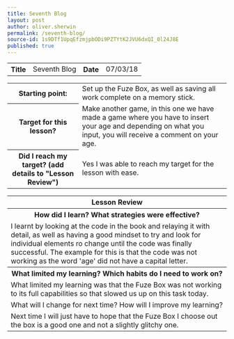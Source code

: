 ```yaml
---
title: Seventh Blog
layout: post
author: oliver.sherwin
permalink: /seventh-blog/
source-id: 1s9DTf1UpqEfzmjpbODi9PZTYtK2JVU6dxQI_0l24J8E
published: true
---
```

<table>
  <tr>
    <th>Title</th>
    <td>Seventh Blog</td>
    <th>Date</th>
    <td>07/03/18</td>
  </tr>
</table>


<table>
  <tr>
    <th>Starting point:</th>
    <td>Set up the Fuze Box, as well as saving all work complete on a memory stick.</td>
  </tr>
  <tr>
    <th>Target for this lesson?</th>
    <td>Make another game, in this one we have made a game where you have to insert your age and depending on what you input, you will receive a comment on your age.</td>
  </tr>
  <tr>
    <th>Did I reach my target?
(add details to "Lesson Review")</th>
    <td>Yes I was able to reach my target for the lesson with ease.</td>
  </tr>
</table>


<table>
  <tr>
    <th>Lesson Review</th>
  </tr>
  <tr>
    <th>How did I learn? What strategies were effective?</th>
  </tr>
  <tr>
    <td>I learnt by looking at the code in the book and relaying it with detail, as well as having a good mindset to try and look for individual elements ro change until the code was finally successful. The example for this is that the code was not working as the word 'age' did not have a capital letter.</td>
  </tr>
  <tr>
    <th>What limited my learning? Which habits do I need to work on?</th>
  </tr>
  <tr>
    <td>What limited my learning was that the Fuze Box was not working to its full capabilities so that slowed us up on this task today.</td>
  </tr>
  <tr>
    <td>What will I change for next time? How will I improve my learning?</td>
  </tr>
  <tr>
    <td>Next time I will just have to hope that the Fuze Box I choose out the box is a good one and not a slightly glitchy one.</td>
  </tr>
</table>


